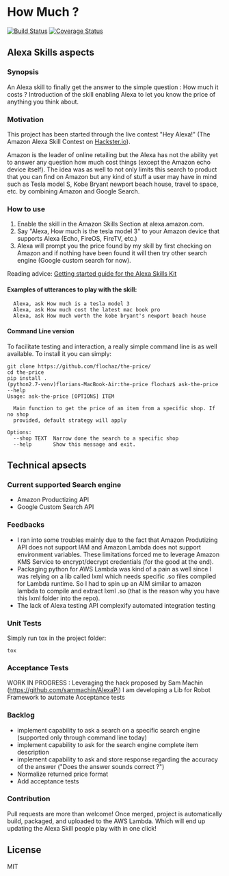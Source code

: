 # How Much ?
[![Build Status](https://travis-ci.org/flochaz/the-price.svg?branch=master)](https://travis-ci.org/flochaz/the-price)
[![Coverage Status](https://coveralls.io/repos/github/flochaz/the-price/badge.svg?branch=master)](https://coveralls.io/github/flochaz/the-price?branch=master)


## Alexa Skills aspects

### Synopsis

An Alexa skill to finally get the answer to the simple question : How much it costs ?
Introduction of the skill enabling Alexa to let you know the price of anything you think about.

### Motivation

This project has been started through the live contest "Hey Alexa!" (The Amazon Alexa Skill Contest on [Hackster.io](https://www.hackster.io)).

Amazon is the leader of online retailing but the Alexa has not the ability yet to answer any question how much cost things (except the Amazon echo device itself).
The idea was as well to not only limits this search to product that you can find on Amazon but any kind of stuff a user may have in mind such as Tesla model S, Kobe Bryant newport beach house, travel to space, etc. by combining Amazon and Google Search.

### How to use

1. Enable the skill in the Amazon Skills Section at alexa.amazon.com.
2. Say "Alexa, How much is the tesla model 3" to your Amazon device that supports Alexa (Echo, FireOS, FireTV, etc.)
3. Alexa will prompt you the price found by my skill by first checking on Amazon and if nothing have been found it will then try other search engine (Google custom search for now).

Reading advice: [Getting started guide for the Alexa Skills Kit](https://developer.amazon.com/appsandservices/solutions/alexa/alexa-skills-kit/getting-started-guide)

#### Examples of utterances to play with the skill:
```
  Alexa, ask How much is a tesla model 3
  Alexa, ask How much cost the latest mac book pro
  Alexa, ask How much worth the kobe bryant's newport beach house
```

#### Command Line version
To facilitate testing and interaction, a really simple command line is as well available.
To install it you can simply:
```
git clone https://github.com/flochaz/the-price/
cd the-price
pip install .
(python2.7-venv)florians-MacBook-Air:the-price flochaz$ ask-the-price --help
Usage: ask-the-price [OPTIONS] ITEM

  Main function to get the price of an item from a specific shop. If no shop
  provided, default strategy will apply

Options:
  --shop TEXT  Narrow done the search to a specific shop
  --help       Show this message and exit.
```
## Technical apsects

### Current supported Search engine

* Amazon Productizing API
* Google Custom Search API

### Feedbacks

* I ran into some troubles mainly due to the fact that Amazon Produtizing API does not support IAM and Amazon Lambda does not support environment variables. These limitations forced me to leverage Amazon KMS Service to encrypt/decrypt credentials (for the good at the end).
* Packaging python for AWS Lambda was kind of a pain as well since I was relying on a lib called lxml which needs specific .so files compiled for Lambda runtime. So I had to spin up an AIM similar to amazon lambda to compile and extract lxml .so (that is the reason why you have this lxml folder into the repo).
* The lack of Alexa testing API complexify automated integration testing

### Unit Tests

Simply run tox in the project folder:
```
tox
```

### Acceptance Tests

WORK IN PROGRESS : Leveraging the hack proposed by Sam Machin (https://github.com/sammachin/AlexaPi) I am developing a Lib for Robot Framework to automate Acceptance tests

### Backlog
* implement capability to ask a search on a specific search engine (supported only through command line today)
* implement capability to ask for the search engine complete item description
* implement capability to ask and store response regarding the accuracy of the answer ("Does the answer sounds correct ?")
* Normalize returned price format
* Add acceptance tests

### Contribution

Pull requests are more than welcome!
Once merged, project is automatically build, packaged, and uploaded to the AWS Lambda.
Which will end up updating the Alexa Skill people play with in one click!

## License

MIT
